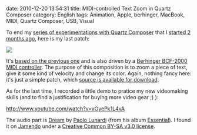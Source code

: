date: 2010-12-20 13:54:31
title: MIDI-controlled Text Zoom in Quartz Composer
category: English
tags: Animation, Apple, berhinger, MacBook, MIDI, Quartz Composer, USB, Visual

To end my [series of experimentations with Quartz
Composer]({tag}quartz-composer) that I [started 2 months
ago](http://kevin.deldycke.com/2010/10/export-quartz-composer-video/), here is
my last patch:

![](/uploads/2010/patch-of-midi-controlled-text-zoom-in-quartz-composer.png)

It's [based on the previous
one](http://kevin.deldycke.com/2010/12/quartz-composer-behringer-bcf-2000-midi-controller-tests/)
and is also driven by a [Berhinger BCF-2000 MIDI
controller](http://amzn.com/B000CZ0RJ2/?tag=kevideld-20). The purpose of this
composition is to zoom a piece of text, give it some kind of velocity and
change its color. Again, nothing fancy here: it's just a simple patch, which
[source is available for
download](http://kevin.deldycke.com/documents/text-zoom-in-out.qtz).

As for the last time, I recorded a little demo to pratice my new videomaking
skills (and to find a justification for buying more video gear ;) ):

http://www.youtube.com/watch?v=vOyePk1L4vA

The audio part is [Dream](http://jamendo.com/track/556564) by [Paolo
Lunardi](http://jamendo.com/artist/Paolo_Lunardi) (from his album
[Essential](http://jamendo.com/album/64689)). I found it on
[Jamendo](http://jamendo.com) under a [Creative Common BY-SA v3.0
license](http://creativecommons.org/licenses/by-sa/3.0/).
